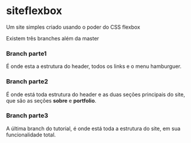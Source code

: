 # siteflexbox
Um site simples criado usando o poder do CSS flexbox

Existem três branches além da master

### Branch parte1
É onde esta a estrutura do header, todos os links e o menu hamburguer.

### Branch parte2
É onde está toda estrutura do header e as duas seções principais do site, que são as seções **sobre** e **portfolio**. 

### Branch parte3
A última branch do tutorial, é onde está toda a estrutura do site, em sua funcionalidade total.

